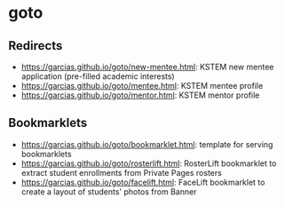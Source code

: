 # goto

## Redirects

- https://garcias.github.io/goto/new-mentee.html: KSTEM new mentee application (pre-filled academic interests)
- https://garcias.github.io/goto/mentee.html: KSTEM mentee profile
- https://garcias.github.io/goto/mentor.html: KSTEM mentor profile

## Bookmarklets

- https://garcias.github.io/goto/bookmarklet.html: template for serving bookmarklets
- https://garcias.github.io/goto/rosterlift.html: RosterLift bookmarklet to extract student enrollments from Private Pages rosters
- https://garcias.github.io/goto/facelift.html: FaceLift bookmarklet to create a layout of students' photos from Banner
